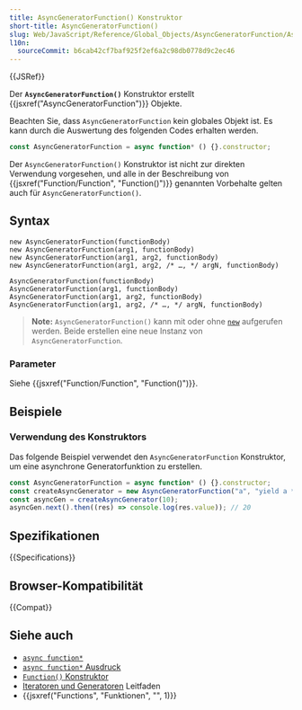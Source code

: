 ```yaml
---
title: AsyncGeneratorFunction() Konstruktor
short-title: AsyncGeneratorFunction()
slug: Web/JavaScript/Reference/Global_Objects/AsyncGeneratorFunction/AsyncGeneratorFunction
l10n:
  sourceCommit: b6cab42cf7baf925f2ef6a2c98db0778d9c2ec46
---
```


{{JSRef}}

Der **`AsyncGeneratorFunction()`** Konstruktor erstellt {{jsxref("AsyncGeneratorFunction")}} Objekte.

Beachten Sie, dass `AsyncGeneratorFunction` kein globales Objekt ist. Es kann durch die Auswertung des folgenden Codes erhalten werden.

```js
const AsyncGeneratorFunction = async function* () {}.constructor;
```

Der `AsyncGeneratorFunction()` Konstruktor ist nicht zur direkten Verwendung vorgesehen, und alle in der Beschreibung von {{jsxref("Function/Function", "Function()")}} genannten Vorbehalte gelten auch für `AsyncGeneratorFunction()`.

## Syntax

```js-nolint
new AsyncGeneratorFunction(functionBody)
new AsyncGeneratorFunction(arg1, functionBody)
new AsyncGeneratorFunction(arg1, arg2, functionBody)
new AsyncGeneratorFunction(arg1, arg2, /* …, */ argN, functionBody)

AsyncGeneratorFunction(functionBody)
AsyncGeneratorFunction(arg1, functionBody)
AsyncGeneratorFunction(arg1, arg2, functionBody)
AsyncGeneratorFunction(arg1, arg2, /* …, */ argN, functionBody)
```

> **Note:** `AsyncGeneratorFunction()` kann mit oder ohne [`new`](/de/docs/Web/JavaScript/Reference/Operators/new) aufgerufen werden. Beide erstellen eine neue Instanz von `AsyncGeneratorFunction`.

### Parameter

Siehe {{jsxref("Function/Function", "Function()")}}.

## Beispiele

### Verwendung des Konstruktors

Das folgende Beispiel verwendet den `AsyncGeneratorFunction` Konstruktor, um eine asynchrone Generatorfunktion zu erstellen.

```js
const AsyncGeneratorFunction = async function* () {}.constructor;
const createAsyncGenerator = new AsyncGeneratorFunction("a", "yield a * 2");
const asyncGen = createAsyncGenerator(10);
asyncGen.next().then((res) => console.log(res.value)); // 20
```

## Spezifikationen

{{Specifications}}

## Browser-Kompatibilität

{{Compat}}

## Siehe auch

- [`async function*`](/de/docs/Web/JavaScript/Reference/Statements/async_function*)
- [`async function*` Ausdruck](/de/docs/Web/JavaScript/Reference/Operators/async_function*)
- [`Function()` Konstruktor](/de/docs/Web/JavaScript/Reference/Global_Objects/Function/Function)
- [Iteratoren und Generatoren](/de/docs/Web/JavaScript/Guide/Iterators_and_generators) Leitfaden
- {{jsxref("Functions", "Funktionen", "", 1)}}
